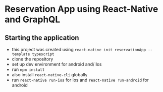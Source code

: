 # Reservation App using React-Native and GraphQL

## Starting the application
- this project was created using `react-native init reservationApp --template typescript`
- clone the repository
- set up dev environment for android and/ Ios
- run `npm install`
- also install `react-native-cli` globally
- run `react-native run-ios` for ios and `react-native run-android` for android

